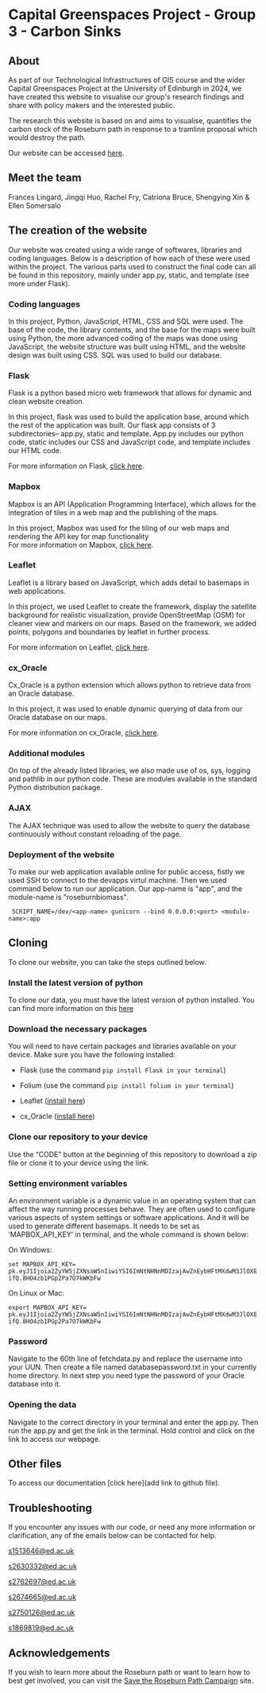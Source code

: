 #  Capital Greenspaces Project - Group 3 - Carbon Sinks 

 

## About     

As part of our Technological Infrastructures of GIS course and the wider Capital Greenspaces Project at the University of Edinburgh in 2024, we have created this website to visualise our group's research findings and share with policy makers and the interested public. 

 
The research this website is based on and aims to visualise, quantifies the carbon stock of the Roseburn path in response to a tramline proposal which would destroy the path.  
 
Our website can be accessed [here](www.geos.ed.ac.uk/roseburnbiomass).  

 

## Meet the team 

Frances Lingard, Jingqi Huo, Rachel Fry, Catriona Bruce, Shengying Xin & Ellen Somersalo 

 

## The creation of the website  

Our website was created using a wide range of softwares, libraries and coding languages. Below is a description of how each of these were used within the project. The various parts used to construct the final code can all be found in this repository, mainly under app.py, static, and template (see more under Flask). 

 

### Coding languages  

In this project, Python, JavaScript, HTML, CSS and SQL were used. The base of the code, the library contents, and the base for the maps were built using Python, the more advanced coding of the maps was done using JavaScript, the website structure was built using HTML, and the website design was built using CSS. SQL was used to build our database. 

 

### Flask 

Flask is a python based micro web framework that allows for dynamic and clean website creation. 

In this project, flask was used to build the application base, around which the rest of the application was built. Our flask app consists of 3 subdirectories– app.py, static and template. App.py includes our python code, static includes our CSS and JavaScript code, and template includes our HTML code.  
 
For more information on Flask, [click here](https://flask.palletsprojects.com/en/stable/). 


 
### Mapbox 
Mapbox is an API (Application Programming Interface), which allows for the integration of tiles in a web map and the publishing of the maps. 
 
In this project, Mapbox was used for the tiling of our web maps and rendering the API key for map functionality  
For more information on Mapbox, [click here](https://www.mapbox.com/maps#:~:text=Frequently%20asked%20questions,map%20loads%2C%20and%20monthly%20requests.). 

 

### Leaflet 

Leaflet is a library based on JavaScript, which adds detail to basemaps in web applications. 

In this project, we used Leaflet to create the framework, display the satellite background for realistic visualization, provide OpenStreetMap (OSM) for cleaner view and markers on our maps. Based on the framework, we added points, polygons and boundaries by leaflet in further process. 
 
For more information on Leaflet, [click here](https://leafletjs.com/). 

 

### cx_Oracle 

Cx_Oracle is a python extension which allows python to retrieve data from an Oracle database. 

In this project, it was used to enable dynamic querying of data from our Oracle database on our maps. 
 
For more information on cx_Oracle, [click here](https://oracle.github.io/python-cx_Oracle/). 

 

### Additional modules 
On top of the already listed libraries, we also made use of os, sys, logging and pathlib in our python code. These are modules available in the standard Python distribution package.  

 

### AJAX 

The AJAX technique was used to allow the website to query the database continuously without constant reloading of the page.  


 
### Deployment of the website 

To make our web application available online for public access, fistly we used SSH to connect to the devapps virtul machine. Then we used command below to run our application. Our app-name is "app", and the module-name is "roseburnbiomass". 

``` SCRIPT_NAME=/dev/<app-name> gunicorn --bind 0.0.0.0:<port> <module-name>:app```

 

 

## Cloning  

To clone our website, you can take the steps outlined below. 

 

### Install the latest version of python 
To clone our data, you must have the latest version of python installed. You can find more information on this [here](https://www.python.org/downloads/) 

 

### Download the necessary packages  

You will need to have certain packages and libraries available on your device. Make sure you have the following installed:  
 
- Flask (use the command ```pip install Flask in your terminal```) 

- Folium (use the command ```pip install folium in your terminal```) 
- Leaflet ([install here](https://leafletjs.com/download.html)) 

- cx_Oracle ([install here](https://oracle.github.io/python-cx_Oracle/)) 
 


### Clone our repository to your device  

Use the “CODE” button at the beginning of this repository to download a zip file or clone it to your device using the link. 

 

### Setting environment variables 

An environment variable is a dynamic value in an operating system that can affect the way running processes behave. They are often used to configure various aspects of system settings or software applications. And it will be used to generate different basemaps. It needs to be set as ‘MAPBOX_API_KEY’ in terminal, and the whole command is shown below: 

On Windows: 

```set MAPBOX_API_KEY= pk.eyJ1Ijoia2ZyYW5jZXNsaW5nIiwiYSI6ImNtNHNnMDIzajAwZnEybHFtMXdwM3JlOXEifQ.8HO4zb1PGp2Pa7O7kWKbFw ```

On Linux or Mac: 

```export MAPBOX_API_KEY= pk.eyJ1Ijoia2ZyYW5jZXNsaW5nIiwiYSI6ImNtNHNnMDIzajAwZnEybHFtMXdwM3JlOXEifQ.8HO4zb1PGp2Pa7O7kWKbFw ```

 

### Password

Navigate to the 60th line of fetchdata.py and replace the username into your UUN. Then create a file named databasepassword.txt in your currently home directory. In next step you need type the password of your Oracle database into it. 



### Opening the data 

Navigate to the correct directory in your terminal and enter the app.py. Then run the app.py and get the link in the terminal. Hold control and click on the link to access our webpage.

 

## Other files 

To access our documentation [click here](add link to github file). 

 

## Troubleshooting 

If you encounter any issues with our code, or need any more information or clarification, any of the emails below can be contacted for help. 

s1513646@ed.ac.uk 

s2630332@ed.ac.uk 

s2762697@ed.ac.uk 

s2674665@ed.ac.uk 

s2750126@ed.ac.uk 

s1869819@ed.ac.uk 

 

## Acknowledgements  

 

If you wish to learn more about the Roseburn path or want to learn how to best get involved, you can visit the [Save the Roseburn Path Campaign](https://www.savetheroseburnpath.com/) site.  
 
 

